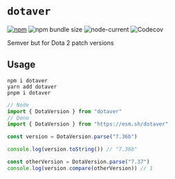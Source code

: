 # `dotaver`

[![npm](https://img.shields.io/npm/v/dotaver)](https://www.npmjs.com/package/dotaver)
![npm bundle size](https://img.shields.io/bundlephobia/minzip/dotaver)
![node-current](https://img.shields.io/node/v/dotaver)
![Codecov](https://img.shields.io/codecov/c/github/BeeeQueue/dotaver?token=XUED4J0ZY3)

Semver but for Dota 2 patch versions

## Usage

```shell
npm i dotaver
yarn add dotaver
pnpm i dotaver
```

```ts
// Node
import { DotaVersion } from "dotaver"
// Deno
import { DotaVersion } from "https://esm.sh/dotaver"

const version = DotaVersion.parse("7.36b")

console.log(version.toString()) // "7.36b"

const otherVersion = DotaVersion.parse("7.37")
console.log(version.compare(otherVersion)) // 1
```
